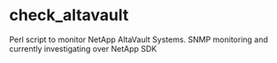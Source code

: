 # check_altavault
Perl script to monitor NetApp AltaVault Systems. SNMP monitoring and currently investigating over NetApp SDK 
